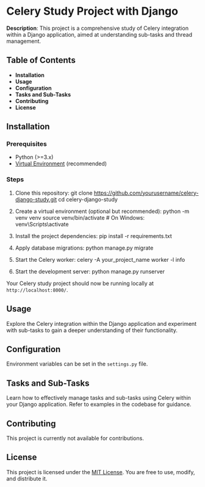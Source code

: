 # Celery Study Project with Django

**Description**: This project is a comprehensive study of Celery integration within a Django application, aimed at understanding sub-tasks and thread management.

## Table of Contents

- **Installation**
- **Usage**
- **Configuration**
- **Tasks and Sub-Tasks**
- **Contributing**
- **License**

## Installation

### Prerequisites
- Python (>=3.x)
- [Virtual Environment](https://docs.python.org/3/library/venv.html) (recommended)

### Steps
1. Clone this repository:
git clone https://github.com/yourusername/celery-django-study.git
cd celery-django-study

2. Create a virtual environment (optional but recommended):
python -m venv venv
source venv/bin/activate # On Windows: venv\Scripts\activate

3. Install the project dependencies:
pip install -r requirements.txt

4. Apply database migrations:
python manage.py migrate

5. Start the Celery worker:
celery -A your_project_name worker -l info

6. Start the development server:
python manage.py runserver

Your Celery study project should now be running locally at `http://localhost:8000/`.

## Usage

Explore the Celery integration within the Django application and experiment with sub-tasks to gain a deeper understanding of their functionality.

## Configuration

Environment variables can be set in the `settings.py` file.

## Tasks and Sub-Tasks

Learn how to effectively manage tasks and sub-tasks using Celery within your Django application. Refer to examples in the codebase for guidance.

## Contributing

This project is currently not available for contributions.

## License

This project is licensed under the [MIT License](LICENSE.md). You are free to use, modify, and distribute it.
